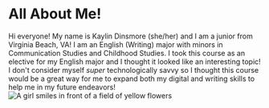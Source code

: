 # All About Me!
Hi everyone! My name is Kaylin Dinsmore (she/her) and I am a junior from Virginia Beach, VA! I am an English (Writing) major with minors in Communication Studies and Childhood Studies. I took this course as an elective for my English major and I thought it looked like an interesting topic! I don't consider myself _super_ technologically savvy so I thought this course would be a great way for me to expand both my digital and writing skills to help me in my future endeavors! 
![A girl smiles in front of a field of yellow flowers](kaylindins.github.io/kaylin-dinsmore-CNU/images/prfile.jpg)
